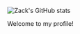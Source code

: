 ![Zack's GitHub stats](https://github-readme-stats.vercel.app/api?username=king101-bit&show_icons=true&theme=radical)


Welcome to my profile!
